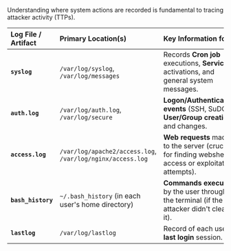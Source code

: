 Understanding where system actions are recorded is fundamental to tracing attacker activity (TTPs).

| Log File / Artifact | Primary Location(s) | Key Information for IR |
| :--- | :--- | :--- |
| **`syslog`** | `/var/log/syslog`, `/var/log/messages` | Records **Cron job** executions, **Service** activations, and general system messages. |
| **`auth.log`** | `/var/log/auth.log`, `/var/log/secure` | **Logon/Authentication events** (SSH, SuDO), **User/Group creation** and changes. |
| **`access.log`** | `/var/log/apache2/access.log`, `/var/log/nginx/access.log` | **Web requests** made to the server (crucial for finding webshell access or exploitation attempts). |
| **`bash_history`** | `~/.bash_history` (in each user's home directory) | **Commands executed** by the user through the terminal (if the attacker didn't clear it). |
| **`lastlog`** | `/var/log/lastlog` | Record of each user's **last login** session. |
